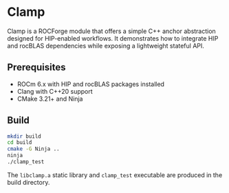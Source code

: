 # Clamp

Clamp is a ROCForge module that offers a simple C++ anchor abstraction designed for HIP-enabled workflows. It demonstrates how to integrate HIP and rocBLAS dependencies while exposing a lightweight stateful API.

## Prerequisites
- ROCm 6.x with HIP and rocBLAS packages installed
- Clang with C++20 support
- CMake 3.21+ and Ninja

## Build
```bash
mkdir build
cd build
cmake -G Ninja ..
ninja
./clamp_test
```

The `libclamp.a` static library and `clamp_test` executable are produced in the build directory.
